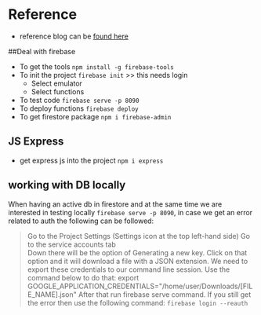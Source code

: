 
# Reference
- reference blog can be [found here](https://www.freecodecamp.org/news/how-to-build-a-todo-application-using-reactjs-and-firebase/)

##Deal with firebase
- To get the tools `npm install -g firebase-tools`
- To init the project `firebase init` >> this needs login
  - Select emulator 
  - Select functions
- To test code `firebase serve -p 8090`
- To deploy functions `firebase deploy`
- To get firestore package `npm i firebase-admin`

## JS Express
- get express js into the project `npm i express`

## working with DB locally
When having an active db in firestore and at the same time we are interested in testing locally `firebase serve -p 8090`, 
in case we get an error related to auth the following can be followed:
> Go to the Project Settings (Settings icon at the top left-hand side)
> Go to the service accounts tab  
> Down there will be the option of Generating a new key. Click on that option and it will download a file with a JSON extension.
> We need to export these credentials to our command line session. Use the command below to do that:
> export GOOGLE_APPLICATION_CREDENTIALS="/home/user/Downloads/[FILE_NAME].json"
> After that run firebase serve command. If you still get the error then use the following command: `firebase login --reauth`